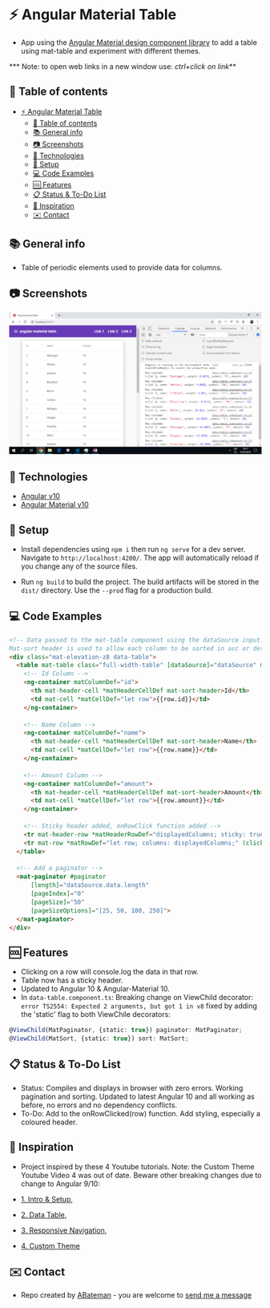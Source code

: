 # :zap: Angular Material Table

* App using the [Angular Material design component library](https://material.angular.io/) to add a table using mat-table and experiment with different themes.

*** Note: to open web links in a new window use: _ctrl+click on link_**

## :page_facing_up: Table of contents

* [:zap: Angular Material Table](#zap-angular-material-table)
  * [:page_facing_up: Table of contents](#page_facing_up-table-of-contents)
  * [:books: General info](#books-general-info)
  * [:camera: Screenshots](#camera-screenshots)
  * [:signal_strength: Technologies](#signal_strength-technologies)
  * [:floppy_disk: Setup](#floppy_disk-setup)
  * [:computer: Code Examples](#computer-code-examples)
  * [:cool: Features](#cool-features)
  * [:clipboard: Status & To-Do List](#clipboard-status--to-do-list)
  * [:clap: Inspiration](#clap-inspiration)
  * [:envelope: Contact](#envelope-contact)

## :books: General info

* Table of periodic elements used to provide data for columns.

## :camera: Screenshots

![Example screenshot](./img/table+rows-clicked.png)

## :signal_strength: Technologies

* [Angular v10](https://angular.io/)
* [Angular Material v10](https://material.angular.io/)

## :floppy_disk: Setup

* Install dependencies using `npm i` then run `ng serve` for a dev server. Navigate to `http://localhost:4200/`. The app will automatically reload if you change any of the source files.

* Run `ng build` to build the project. The build artifacts will be stored in the `dist/` directory. Use the `--prod` flag for a production build.

## :computer: Code Examples

```html
<!-- Data passed to the mat-table component using the dataSource input.
Mat-sort header is used to allow each column to be sorted in asc or desc order -->
<div class="mat-elevation-z8 data-table">
  <table mat-table class="full-width-table" [dataSource]="dataSource" matSort aria-label="Elements">
    <!-- Id Column -->
    <ng-container matColumnDef="id">
      <th mat-header-cell *matHeaderCellDef mat-sort-header>Id</th>
      <td mat-cell *matCellDef="let row">{{row.id}}</td>
    </ng-container>

    <!-- Name Column -->
    <ng-container matColumnDef="name">
      <th mat-header-cell *matHeaderCellDef mat-sort-header>Name</th>
      <td mat-cell *matCellDef="let row">{{row.name}}</td>
    </ng-container>

    <!-- Amount Column -->
    <ng-container matColumnDef="amount">
      <th mat-header-cell *matHeaderCellDef mat-sort-header>Amount</th>
      <td mat-cell *matCellDef="let row">{{row.amount}}</td>
    </ng-container>

    <!-- Sticky header added, onRowClick function added -->
    <tr mat-header-row *matHeaderRowDef="displayedColumns; sticky: true"></tr>
    <tr mat-row *matRowDef="let row; columns: displayedColumns;" (click)="onRowClicked(row)"></tr>
  </table>

  <!-- Add a paginator -->
  <mat-paginator #paginator
      [length]="dataSource.data.length"
      [pageIndex]="0"
      [pageSize]="50"
      [pageSizeOptions]="[25, 50, 100, 250]">
  </mat-paginator>
</div>

```

## :cool: Features

* Clicking on a row will console.log the data in that row.
* Table now has a sticky header.
* Updated to Angular 10 & Angular-Material 10.
* In `data-table.component.ts`: Breaking change on ViewChild decorator: `error TS2554: Expected 2 arguments, but got 1 in v8` fixed by adding the 'static' flag to both ViewChile decorators:

```typescript
@ViewChild(MatPaginator, {static: true}) paginator: MatPaginator;
@ViewChild(MatSort, {static: true}) sort: MatSort;

```

## :clipboard: Status & To-Do List

* Status: Compiles and displays in browser with zero errors. Working pagination and sorting. Updated to latest Angular 10 and all working as before, no errors and no dependency conflicts.
* To-Do: Add to the onRowClicked(row) function. Add styling, especially a coloured header.

## :clap: Inspiration

* Project inspired by these 4 Youtube tutorials. Note: the Custom Theme Youtube Video 4 was out of date. Beware other breaking changes due to change to Angular 9/10:

* [1. Intro & Setup](https://www.youtube.com/watch?v=u679SQsfRVM&list=PL55RiY5tL51p2R1L8sxaYlzmWh6yIrX8k&index=1),
* [2. Data Table](https://www.youtube.com/watch?v=ao-nY-9biWs&list=PL55RiY5tL51p2R1L8sxaYlzmWh6yIrX8k&index=2),
* [3. Responsive Navigation](https://www.youtube.com/watch?v=Q6qhzG7mObU&list=PL55RiY5tL51p2R1L8sxaYlzmWh6yIrX8k&index=3),
* [4. Custom Theme](https://www.youtube.com/watch?v=EBnTZwr0RSs&list=PL55RiY5tL51p2R1L8sxaYlzmWh6yIrX8k&index=4)

## :envelope: Contact

* Repo created by [ABateman](https://www.andrewbateman.org) - you are welcome to [send me a message](https://andrewbateman.org/contact)
